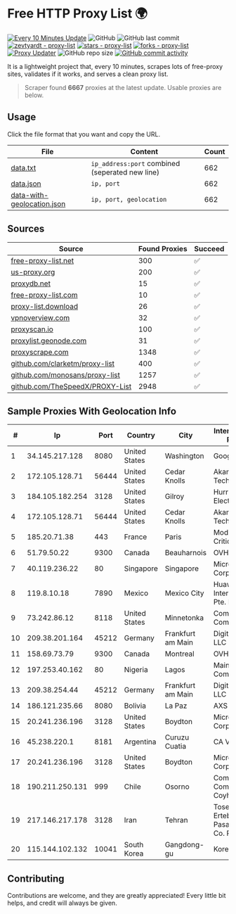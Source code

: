 
# Free HTTP Proxy List 🌍

[![Every 10 Minutes Update](https://github.com/mertguvencli/http-proxy-list/actions/workflows/main.yml/badge.svg?branch=main)](https://github.com/mertguvencli/http-proxy-list/actions/workflows/main.yml)
![GitHub](https://img.shields.io/github/license/mertguvencli/http-proxy-list)
![GitHub last commit](https://img.shields.io/github/last-commit/mertguvencli/http-proxy-list)
[![zevtyardt - proxy-list](https://img.shields.io/static/v1?label=zevtyardt&message=proxy-list&color=blue&logo=github)](https://github.com/zevtyardt/proxy-list "Go to GitHub repo")
[![stars - proxy-list](https://img.shields.io/github/stars/zevtyardt/proxy-list?style=social)](https://github.com/zevtyardt/proxy-list)
[![forks - proxy-list](https://img.shields.io/github/forks/zevtyardt/proxy-list?style=social)](https://github.com/zevtyardt/proxy-list)
[![Proxy Updater](https://github.com/zevtyardt/proxy-list/workflows/Proxy%20Updater/badge.svg)](https://github.com/zevtyardt/proxy-list/actions?query=workflow:"Proxy+Updater")
![GitHub repo size](https://img.shields.io/github/repo-size/zevtyardt/proxy-list)
[![GitHub commit activity](https://img.shields.io/github/commit-activity/m/zevtyardt/proxy-list?logo=commits)](https://github.com/zevtyardt/proxy-list/commits/main)

It is a lightweight project that, every 10 minutes, scrapes lots of free-proxy sites, validates if it works, and serves a clean proxy list.

> Scraper found **6667** proxies at the latest update. Usable proxies are below.

## Usage

Click the file format that you want and copy the URL.

|File|Content|Count|
|----|-------|-----|
|[data.txt](https://raw.githubusercontent.com/mertguvencli/http-proxy-list/main/proxy-list/data.txt)|`ip_address:port` combined (seperated new line)|662|
|[data.json](https://raw.githubusercontent.com/mertguvencli/http-proxy-list/main/proxy-list/data.json)|`ip, port`|662|
|[data-with-geolocation.json](https://raw.githubusercontent.com/mertguvencli/http-proxy-list/main/proxy-list/data-with-geolocation.json)|`ip, port, geolocation`|662|

## Sources

|Source|Found Proxies|Succeed|
|------|-------------|-------|
|[free-proxy-list.net](https://free-proxy-list.net)|300|✅|
|[us-proxy.org](https://www.us-proxy.org)|200|✅|
|[proxydb.net](http://proxydb.net)|15|✅|
|[free-proxy-list.com](https://free-proxy-list.com/?page=&port=&type%5B%5D=http&type%5B%5D=https&up_time=0&search=Search)|10|✅|
|[proxy-list.download](https://www.proxy-list.download/HTTP)|26|✅|
|[vpnoverview.com](https://vpnoverview.com/privacy/anonymous-browsing/free-proxy-servers)|32|✅|
|[proxyscan.io](https://www.proxyscan.io)|100|✅|
|[proxylist.geonode.com](https://proxylist.geonode.com/api/proxy-list?limit=300&page=1&sort_by=lastChecked&sort_type=desc&protocols=http,https)|31|✅|
|[proxyscrape.com](https://api.proxyscrape.com/v2/?request=displayproxies&protocol=http&timeout=10000&country=all&ssl=all&anonymity=all)|1348|✅|
|[github.com/clarketm/proxy-list](https://raw.githubusercontent.com/clarketm/proxy-list/master/proxy-list-raw.txt)|400|✅|
|[github.com/monosans/proxy-list](https://raw.githubusercontent.com/monosans/proxy-list/main/proxies/http.txt)|1257|✅|
|[github.com/TheSpeedX/PROXY-List](https://raw.githubusercontent.com/TheSpeedX/PROXY-List/master/http.txt)|2948|✅|


## Sample Proxies With Geolocation Info

|#|Ip|Port|Country|City|Internet Service Provider|
|-|--|----|-------|----|-------------------------|
|1|34.145.217.128|8080|United States|Washington|Google LLC|
|2|172.105.128.71|56444|United States|Cedar Knolls|Akamai Technologies|
|3|184.105.182.254|3128|United States|Gilroy|Hurricane Electric LLC|
|4|172.105.128.71|56444|United States|Cedar Knolls|Akamai Technologies|
|5|185.20.71.38|443|France|Paris|Mod Mission Critical LLC|
|6|51.79.50.22|9300|Canada|Beauharnois|OVH SAS|
|7|40.119.236.22|80|Singapore|Singapore|Microsoft Corporation|
|8|119.8.10.18|7890|Mexico|Mexico City|Huawei International Pte. LTD|
|9|73.242.86.12|8118|United States|Minnetonka|Comcast Cable Communications|
|10|209.38.201.164|45212|Germany|Frankfurt am Main|DigitalOcean, LLC|
|11|158.69.73.79|9300|Canada|Montreal|OVH SAS|
|12|197.253.40.162|80|Nigeria|Lagos|Mainone Cable Company|
|13|209.38.254.44|45212|Germany|Frankfurt am Main|DigitalOcean, LLC|
|14|186.121.235.66|8080|Bolivia|La Paz|AXS Bolivia S. A.|
|15|20.241.236.196|3128|United States|Boydton|Microsoft Corporation|
|16|45.238.220.1|8181|Argentina|Curuzu Cuatia|CA VI CU SRL|
|17|20.241.236.196|3128|United States|Boydton|Microsoft Corporation|
|18|190.211.250.131|999|Chile|Osorno|Compañia de Comunicaciones Coyhaique Ltda.|
|19|217.146.217.178|3128|Iran|Tehran|Tose'h Fanavari Ertebabat Pasargad Arian Co. PJS|
|20|115.144.102.132|10041|South Korea|Gangdong-gu|Korea Telecom|



## Contributing

Contributions are welcome, and they are greatly appreciated! Every
little bit helps, and credit will always be given.

